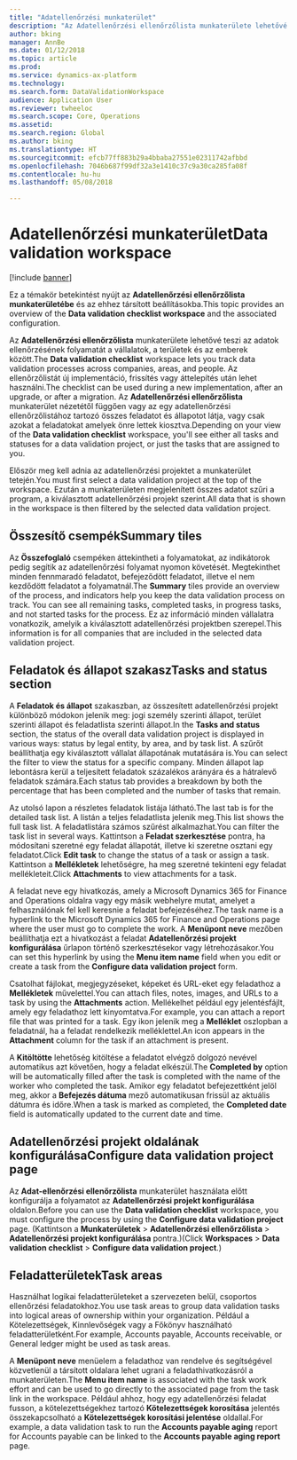 ```yaml
---
title: "Adatellenőrzési munkaterület"
description: "Az Adatellenőrzési ellenőrzőlista munkaterülete lehetővé teszi az adatok ellenőrzésének folyamatát a vállalatok, a területek és az emberek között. Az ellenőrzőlistát új implementáció, frissítés vagy áttelepítés után lehet használni."
author: bking
manager: AnnBe
ms.date: 01/12/2018
ms.topic: article
ms.prod: 
ms.service: dynamics-ax-platform
ms.technology: 
ms.search.form: DataValidationWorkspace
audience: Application User
ms.reviewer: twheeloc
ms.search.scope: Core, Operations
ms.assetid: 
ms.search.region: Global
ms.author: bking
ms.translationtype: HT
ms.sourcegitcommit: efcb77ff883b29a4bbaba27551e02311742afbbd
ms.openlocfilehash: 7046b687f99df32a3e1410c37c9a30ca285fa08f
ms.contentlocale: hu-hu
ms.lasthandoff: 05/08/2018

---
```


# <a name="data-validation-workspace"></a><span data-ttu-id="a2cf9-104">Adatellenőrzési munkaterület</span><span class="sxs-lookup"><span data-stu-id="a2cf9-104">Data validation workspace</span></span>

[!include [banner](../includes/banner.md)]

<span data-ttu-id="a2cf9-105">Ez a témakör betekintést nyújt az **Adatellenőrzési ellenőrzőlista munkaterületébe** és az ehhez társított beállításokba.</span><span class="sxs-lookup"><span data-stu-id="a2cf9-105">This topic provides an overview of the **Data validation checklist workspace** and the associated configuration.</span></span>

<span data-ttu-id="a2cf9-106">Az **Adatellenőrzési ellenőrzőlista** munkaterülete lehetővé teszi az adatok ellenőrzésének folyamatát a vállalatok, a területek és az emberek között.</span><span class="sxs-lookup"><span data-stu-id="a2cf9-106">The **Data validation checklist** workspace lets you track data validation processes across companies, areas, and people.</span></span> <span data-ttu-id="a2cf9-107">Az ellenőrzőlistát új implementáció, frissítés vagy áttelepítés után lehet használni.</span><span class="sxs-lookup"><span data-stu-id="a2cf9-107">The checklist can be used during a new implementation, after an upgrade, or after a migration.</span></span> <span data-ttu-id="a2cf9-108">Az **Adatellenőrzési ellenőrzőlista** munkaterület nézetétől függően vagy az egy adatellenőrzési ellenőrzőlistához tartozó összes feladatot és állapotot látja, vagy csak azokat a feladatokat amelyek önre lettek kiosztva.</span><span class="sxs-lookup"><span data-stu-id="a2cf9-108">Depending on your view of the **Data validation checklist** workspace, you'll see either all tasks and statuses for a data validation project, or just the tasks that are assigned to you.</span></span>

<span data-ttu-id="a2cf9-109">Először meg kell adnia az adatellenőrzési projektet a munkaterület tetején.</span><span class="sxs-lookup"><span data-stu-id="a2cf9-109">You must first select a data validation project at the top of the workspace.</span></span> <span data-ttu-id="a2cf9-110">Ezután a munkaterületen megjelenített összes adatot szűri a program, a kiválasztott adatellenőrzési projekt szerint.</span><span class="sxs-lookup"><span data-stu-id="a2cf9-110">All data that is shown in the workspace is then filtered by the selected data validation project.</span></span>

## <a name="summary-tiles"></a><span data-ttu-id="a2cf9-111">Összesítő csempék</span><span class="sxs-lookup"><span data-stu-id="a2cf9-111">Summary tiles</span></span>

<span data-ttu-id="a2cf9-112">Az **Összefoglaló** csempéken áttekintheti a folyamatokat, az indikátorok pedig segítik az adatellenőrzési folyamat nyomon követését. Megtekinthet minden fennmaradó feladatot, befejeződött feladatot, illetve el nem kezdődött feladatot a folyamatnál.</span><span class="sxs-lookup"><span data-stu-id="a2cf9-112">The **Summary** tiles provide an overview of the process, and indicators help you keep the data validation process on track. You can see all remaining tasks, completed tasks, in progress tasks, and not started tasks for the process.</span></span> <span data-ttu-id="a2cf9-113">Ez az információ minden vállalatra vonatkozik, amelyik a kiválasztott adatellenőrzési projektben szerepel.</span><span class="sxs-lookup"><span data-stu-id="a2cf9-113">This information is for all companies that are included in the selected data validation project.</span></span>

## <a name="tasks-and-status-section"></a><span data-ttu-id="a2cf9-114">Feladatok és állapot szakasz</span><span class="sxs-lookup"><span data-stu-id="a2cf9-114">Tasks and status section</span></span>

<span data-ttu-id="a2cf9-115">A **Feladatok és állapot** szakaszban, az összesített adatellenőrzési projekt különböző módokon jelenik meg: jogi személy szerinti állapot, terület szerinti állapot és feladatlista szerinti állapot.</span><span class="sxs-lookup"><span data-stu-id="a2cf9-115">In the **Tasks and status** section, the status of the overall data validation project is displayed in various ways: status by legal entity, by area, and by task list.</span></span> <span data-ttu-id="a2cf9-116">A szűrőt beállíthatja egy kiválasztott vállalat állapotának mutatására is.</span><span class="sxs-lookup"><span data-stu-id="a2cf9-116">You can select the filter to view the status for a specific company.</span></span> <span data-ttu-id="a2cf9-117">Minden állapot lap lebontásra kerül a teljesített feladatok százalékos arányára és a hátralevő feladatok számára.</span><span class="sxs-lookup"><span data-stu-id="a2cf9-117">Each status tab provides a breakdown by both the percentage that has been completed and the number of tasks that remain.</span></span>

<span data-ttu-id="a2cf9-118">Az utolsó lapon a részletes feladatok listája látható.</span><span class="sxs-lookup"><span data-stu-id="a2cf9-118">The last tab is for the detailed task list.</span></span> <span data-ttu-id="a2cf9-119">A listán a teljes feladatlista jelenik meg.</span><span class="sxs-lookup"><span data-stu-id="a2cf9-119">This list shows the full task list.</span></span>
<span data-ttu-id="a2cf9-120">A feladatlistára számos szűrést alkalmazhat.</span><span class="sxs-lookup"><span data-stu-id="a2cf9-120">You can filter the task list in several ways.</span></span> <span data-ttu-id="a2cf9-121">Kattintson a **Feladat szerkesztése** pontra, ha módosítani szeretné egy feladat állapotát, illetve ki szeretne osztani egy feladatot.</span><span class="sxs-lookup"><span data-stu-id="a2cf9-121">Click **Edit task** to change the status of a task or assign a task.</span></span> <span data-ttu-id="a2cf9-122">Kattintson a **Mellékletek** lehetőségre, ha meg szeretné tekinteni egy feladat mellékleteit.</span><span class="sxs-lookup"><span data-stu-id="a2cf9-122">Click **Attachments** to view attachments for a task.</span></span>

<span data-ttu-id="a2cf9-123">A feladat neve egy hivatkozás, amely a Microsoft Dynamics 365 for Finance and Operations oldalra vagy egy másik webhelyre mutat, amelyet a felhasználónak fel kell keresnie a feladat befejezéséhez.</span><span class="sxs-lookup"><span data-stu-id="a2cf9-123">The task name is a hyperlink to the Microsoft Dynamics 365 for Finance and Operations page where the user must go to complete the work.</span></span> <span data-ttu-id="a2cf9-124">A **Menüpont neve** mezőben beállíthatja ezt a hivatkozást a feladat **Adatellenőrzési projekt konfigurálása** űrlapon történő szerkesztésekor vagy létrehozásakor.</span><span class="sxs-lookup"><span data-stu-id="a2cf9-124">You can set this hyperlink by using the **Menu item name** field when you edit or create a task from the **Configure data validation project** form.</span></span>

<span data-ttu-id="a2cf9-125">Csatolhat fájlokat, megjegyzéseket, képeket és URL-eket egy feladathoz a **Mellékletek** művelettel.</span><span class="sxs-lookup"><span data-stu-id="a2cf9-125">You can attach files, notes, images, and URLs to a task by using the **Attachments** action.</span></span> <span data-ttu-id="a2cf9-126">Mellékelhet például egy jelentésfájlt, amely egy feladathoz lett kinyomtatva.</span><span class="sxs-lookup"><span data-stu-id="a2cf9-126">For example, you can attach a report file that was printed for a task.</span></span> <span data-ttu-id="a2cf9-127">Egy ikon jelenik meg a **Melléklet** oszlopban a feladatnál, ha a feladat rendelkezik melléklettel.</span><span class="sxs-lookup"><span data-stu-id="a2cf9-127">An icon appears in the **Attachment** column for the task if an attachment is present.</span></span>

<span data-ttu-id="a2cf9-128">A **Kitöltötte** lehetőség kitöltése a feladatot elvégző dolgozó nevével automatikus azt követően, hogy a feladat elkészül.</span><span class="sxs-lookup"><span data-stu-id="a2cf9-128">The **Completed by** option will be automatically filled after the task is completed with the name of the worker who completed the task.</span></span> <span data-ttu-id="a2cf9-129">Amikor egy feladatot befejezettként jelöl meg, akkor a **Befejezés dátuma** mező automatikusan frissül az aktuális dátumra és időre.</span><span class="sxs-lookup"><span data-stu-id="a2cf9-129">When a task is marked as completed, the **Completed date** field is automatically updated to the current date and time.</span></span>

## <a name="configure-data-validation-project-page"></a><span data-ttu-id="a2cf9-130">Adatellenőrzési projekt oldalának konfigurálása</span><span class="sxs-lookup"><span data-stu-id="a2cf9-130">Configure data validation project page</span></span>

<span data-ttu-id="a2cf9-131">Az **Adat-ellenőrzési ellenőrzőlista** munkaterület használata előtt konfigurálja a folyamatot az **Adatellenőrzési projekt konfigurálása** oldalon.</span><span class="sxs-lookup"><span data-stu-id="a2cf9-131">Before you can use the **Data validation checklist** workspace, you must configure the process by using the **Configure data validation project** page.</span></span> <span data-ttu-id="a2cf9-132">(Kattintson a **Munkaterületek** \> **Adatellenőrzési ellenőrzőlista** \> **Adatellenőrzési projekt konfigurálása** pontra.)</span><span class="sxs-lookup"><span data-stu-id="a2cf9-132">(Click **Workspaces** \> **Data validation checklist** \> **Configure data validation project**.)</span></span>

## <a name="task-areas"></a><span data-ttu-id="a2cf9-133">Feladatterületek</span><span class="sxs-lookup"><span data-stu-id="a2cf9-133">Task areas</span></span>

<span data-ttu-id="a2cf9-134">Használhat logikai feladatterületeket a szervezeten belül, csoportos ellenőrzési feladatokhoz.</span><span class="sxs-lookup"><span data-stu-id="a2cf9-134">You use task areas to group data validation tasks into logical areas of ownership within your organization.</span></span> <span data-ttu-id="a2cf9-135">Például a Kötelezettségek, Kinnlevőségek vagy a Főkönyv használható feladatterületként.</span><span class="sxs-lookup"><span data-stu-id="a2cf9-135">For example, Accounts payable, Accounts receivable, or General ledger might be used as task areas.</span></span>

<span data-ttu-id="a2cf9-136">A **Menüpont neve** menüelem a feladathoz van rendelve és segítségével közvetlenül a társított oldalara lehet ugrani a feladathivatkozásról a munkaterületen.</span><span class="sxs-lookup"><span data-stu-id="a2cf9-136">The **Menu item name** is associated with the task work effort and can be used to go directly to the associated page from the task link in the workspace.</span></span> <span data-ttu-id="a2cf9-137">Például ahhoz, hogy egy adatellenőrzési feladat fusson, a kötelezettségekhez tartozó **Kötelezettségek korosítása** jelentés összekapcsolható a **Kötelezettségek korosítási jelentése** oldallal.</span><span class="sxs-lookup"><span data-stu-id="a2cf9-137">For example, a data validation task to run the **Accounts payable aging** report for Accounts payable can be linked to the **Accounts payable aging report** page.</span></span>

